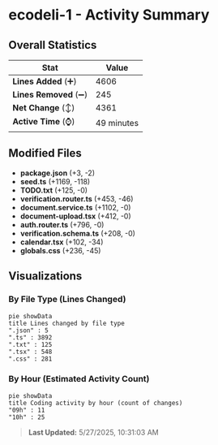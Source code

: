 # ecodeli-1 - Activity Summary 

## Overall Statistics

| Stat                   | Value                                                             |
| ---------------------- | ----------------------------------------------------------------- |
| **Lines Added** (➕)   | 4606                                          |
| **Lines Removed** (➖) | 245                                        |
| **Net Change** (↕)    | 4361                |
| **Active Time** (⌚)   | 49 minutes |


## Modified Files
- **package.json** (+3, -2)
- **seed.ts** (+1169, -118)
- **TODO.txt** (+125, -0)
- **verification.router.ts** (+453, -46)
- **document.service.ts** (+1102, -0)
- **document-upload.tsx** (+412, -0)
- **auth.router.ts** (+796, -0)
- **verification.schema.ts** (+208, -0)
- **calendar.tsx** (+102, -34)
- **globals.css** (+236, -45)

## Visualizations

### By File Type (Lines Changed)

```mermaid
pie showData
title Lines changed by file type
".json" : 5
".ts" : 3892
".txt" : 125
".tsx" : 548
".css" : 281
```

### By Hour (Estimated Activity Count)

```mermaid
pie showData
title Coding activity by hour (count of changes)
"09h" : 11
"10h" : 25
```


> **Last Updated:** 5/27/2025, 10:31:03 AM